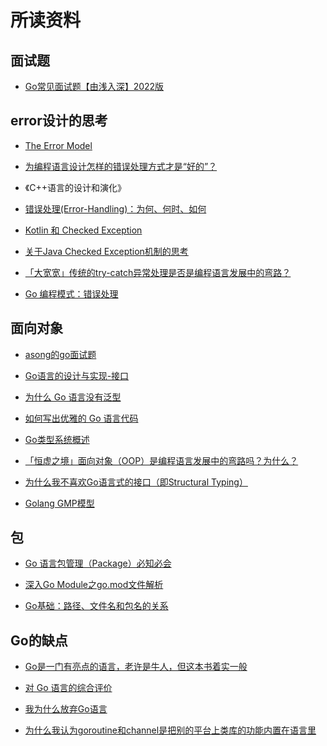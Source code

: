 # 所读资料

## 面试题

- [Go常见面试题【由浅入深】2022版](https://zhuanlan.zhihu.com/p/471490292)

## error设计的思考

- [The Error Model](https://joeduffyblog.com/2016/02/07/the-error-model/)

- [为编程语言设计怎样的错误处理方式才是“好的”？](https://www.zhihu.com/question/584713844)

- 《C++语言的设计和演化》

- [错误处理(Error-Handling)：为何、何时、如何](https://blog.csdn.net/yapingxin/article/details/17137793)

- [Kotlin 和 Checked Exception](https://www.yinwang.org/blog-cn/2017/05/23/kotlin)

- [关于Java Checked Exception机制的思考](https://caotc.org/2018/03/10/java-checked-exception/)

- [「大宽宽」传统的try-catch异常处理是否是编程语言发展中的弯路？](https://egh0bww1.com/republish/2023-11-24-is-try-catch-a-detour/)

- [Go 编程模式：错误处理](https://coolshell.cn/articles/21140.html)

## 面向对象

- [asong的go面试题](https://segmentfault.com/u/asong_5eeb7a1d0da86/articles)

- [Go语言的设计与实现-接口](https://draveness.me/golang/docs/part2-foundation/ch04-basic/golang-interface/)

- [为什么 Go 语言没有泛型](https://draveness.me/whys-the-design-go-generics/)

- [如何写出优雅的 Go 语言代码](https://draveness.me/golang-101/)

- [Go类型系统概述](https://gfw.go101.org/article/type-system-overview.html)

- [「恒虚之境」面向对象（OOP）是编程语言发展中的弯路吗？为什么？
](https://egh0bww1.com/republish/2023-11-21-q-is-oop-detour/)

- [为什么我不喜欢Go语言式的接口（即Structural Typing）](http://blog.zhaojie.me/2013/04/why-i-dont-like-go-style-interface-or-structural-typing.html)

- [Golang GMP模型](https://kiosk007.top/post/golang-gmp/)

## 包

- [Go 语言包管理（Package）必知必会
](https://learnku.com/go/t/27649)

- [深入Go Module之go.mod文件解析](https://colobu.com/2021/06/28/dive-into-go-module-1/)

- [Go基础：路径、文件名和包名的关系](https://blog.csdn.net/fly910905/article/details/120400199)

## Go的缺点

- [Go是一门有亮点的语言，老许是牛人，但这本书着实一般](https://www.ituring.com.cn/article/37015)

- [对 Go 语言的综合评价](https://www.yinwang.org/blog-cn/2014/04/18/golang)

- [我为什么放弃Go语言](https://blog.csdn.net/liigo/article/details/23699459)

- [为什么我认为goroutine和channel是把别的平台上类库的功能内置在语言里](http://blog.zhaojie.me/2013/04/why-channel-and-goroutine-in-golang-are-buildin-libraries-for-other-platforms.html)

